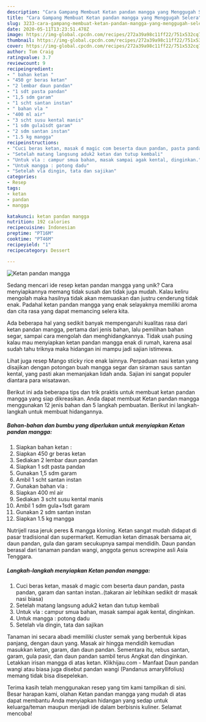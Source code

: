 ```yaml
---
description: "Cara Gampang Membuat Ketan pandan mangga yang Menggugah Selera"
title: "Cara Gampang Membuat Ketan pandan mangga yang Menggugah Selera"
slug: 3233-cara-gampang-membuat-ketan-pandan-mangga-yang-menggugah-selera
date: 2020-05-11T13:23:51.478Z
image: https://img-global.cpcdn.com/recipes/272a39a98c11ff22/751x532cq70/ketan-pandan-mangga-foto-resep-utama.jpg
thumbnail: https://img-global.cpcdn.com/recipes/272a39a98c11ff22/751x532cq70/ketan-pandan-mangga-foto-resep-utama.jpg
cover: https://img-global.cpcdn.com/recipes/272a39a98c11ff22/751x532cq70/ketan-pandan-mangga-foto-resep-utama.jpg
author: Tom Craig
ratingvalue: 3.7
reviewcount: 9
recipeingredient:
- " bahan ketan "
- "450 gr beras ketan"
- "2 lembar daun pandan"
- "1 sdt pasta pandan"
- "1,5 sdm garam"
- "1 scht santan instan"
- " bahan vla "
- "400 ml air"
- "3 scht susu kental manis"
- "1 sdm gula1sdt garam"
- "2 sdm santan instan"
- "1.5 kg mangga"
recipeinstructions:
- "Cuci beras ketan, masak d magic com beserta daun pandan, pasta pandan, garam dan santan instan..(takaran air lebihkan sedikit dr masak nasi biasa)"
- "Setelah matang langsung aduk2 ketan dan tutup kembali"
- "Untuk vla : campur smua bahan, masak sampai agak kental, dinginkan."
- "Untuk mangga : potong dadu"
- "Setelah vla dingin, tata dan sajikan"
categories:
- Resep
tags:
- ketan
- pandan
- mangga

katakunci: ketan pandan mangga 
nutrition: 192 calories
recipecuisine: Indonesian
preptime: "PT16M"
cooktime: "PT46M"
recipeyield: "1"
recipecategory: Dessert

---
```



![Ketan pandan mangga](https://img-global.cpcdn.com/recipes/272a39a98c11ff22/751x532cq70/ketan-pandan-mangga-foto-resep-utama.jpg)

Sedang mencari ide resep ketan pandan mangga yang unik? Cara menyiapkannya memang tidak susah dan tidak juga mudah. Kalau keliru mengolah maka hasilnya tidak akan memuaskan dan justru cenderung tidak enak. Padahal ketan pandan mangga yang enak selayaknya memiliki aroma dan cita rasa yang dapat memancing selera kita.

Ada beberapa hal yang sedikit banyak mempengaruhi kualitas rasa dari ketan pandan mangga, pertama dari jenis bahan, lalu pemilihan bahan segar, sampai cara mengolah dan menghidangkannya. Tidak usah pusing kalau mau menyiapkan ketan pandan mangga enak di rumah, karena asal sudah tahu triknya maka hidangan ini mampu jadi sajian istimewa.

Lihat juga resep Mango sticky rice enak lainnya. Perpaduan nasi ketan yang disajikan dengan potongan buah mangga segar dan siraman saus santan kental, yang pasti akan memanjakan lidah anda. Sajian ini sangat populer diantara para wisatawan.


Berikut ini ada beberapa tips dan trik praktis untuk membuat ketan pandan mangga yang siap dikreasikan. Anda dapat membuat Ketan pandan mangga menggunakan 12 jenis bahan dan 5 langkah pembuatan. Berikut ini langkah-langkah untuk membuat hidangannya.

<!--inarticleads1-->

##### Bahan-bahan dan bumbu yang diperlukan untuk menyiapkan Ketan pandan mangga:

1. Siapkan  bahan ketan :
1. Siapkan 450 gr beras ketan
1. Sediakan 2 lembar daun pandan
1. Siapkan 1 sdt pasta pandan
1. Gunakan 1,5 sdm garam
1. Ambil 1 scht santan instan
1. Gunakan  bahan vla :
1. Siapkan 400 ml air
1. Sediakan 3 scht susu kental manis
1. Ambil 1 sdm gula+1sdt garam
1. Gunakan 2 sdm santan instan
1. Siapkan 1.5 kg mangga


Nutrijell rasa jeruk peres &amp; mangga kloning. Ketan sangat mudah didapat di pasar tradisional dan supermarket. Kemudian ketan dimasak bersama air, daun pandan, gula dan garam secukupnya sampai mendidih. Daun pandan berasal dari tanaman pandan wangi, anggota genus screwpine asli Asia Tenggara. 

<!--inarticleads2-->

##### Langkah-langkah menyiapkan Ketan pandan mangga:

1. Cuci beras ketan, masak d magic com beserta daun pandan, pasta pandan, garam dan santan instan..(takaran air lebihkan sedikit dr masak nasi biasa)
1. Setelah matang langsung aduk2 ketan dan tutup kembali
1. Untuk vla : campur smua bahan, masak sampai agak kental, dinginkan.
1. Untuk mangga : potong dadu
1. Setelah vla dingin, tata dan sajikan


Tanaman ini secara abadi memiliki cluster semak yang berbentuk kipas panjang, dengan daun yang. Masak air hingga mendidih kemudian masukkan ketan, garam, dan daun pandan. Sementara itu, rebus santan, garam, gula pasir, dan daun pandan sambil terus Angkat dan dinginkan. Letakkan irisan mangga di atas ketan. Klikhijau.com - Manfaat Daun pandan wangi atau biasa juga disebut pandan wangi (Pandanus amaryllifolius) memang tidak bisa disepelekan. 

Terima kasih telah menggunakan resep yang tim kami tampilkan di sini. Besar harapan kami, olahan Ketan pandan mangga yang mudah di atas dapat membantu Anda menyiapkan hidangan yang sedap untuk keluarga/teman maupun menjadi ide dalam berbisnis kuliner. Selamat mencoba!
